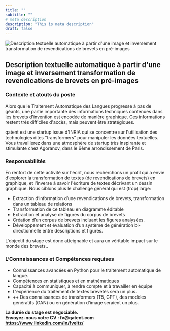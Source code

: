 ```yaml
---
title: ""
subtitle: ""
# meta description
description: "This is meta description"
draft: false
---
```


  <div class="">
        <img src="/images/markus-spiske-iar-afB0QQw-unsplash.jpg" alt="Description textuelle automatique à partir d'une image et inversement transformation de revendications de brevets en pré-images" class="img-fluid w-100 rounded mb-4">
        <h2 class="mb-4">Description textuelle automatique à partir d'une image et inversement transformation de revendications de brevets en pré-images

</h2>
        <div class="content">
<h3 id="contexte-et-atouts-du-poste">Contexte et atouts du poste</h3>
<p>Alors que le Traitement Automatique des Langues progresse à pas de géants, une partie importante des informations techniques contenues dans les brevets d'invention est encodée de manière graphique. Ces informations restent très difficiles d'accès, mais peuvent être stratégiques.

</p>
<p>qatent est une startup issue d'INRIA qui se concentre sur l'utilisation des technologies dites "transformers" pour manipuler les données textuelles. Vous travaillerez dans une atmosphère de startup très inspirante et stimulante chez Agoranov, dans le 6ème arrondissement de Paris.
</p>

<h3 id="principales-activités">Responsabilités</h3>
<p>En renfort de cette activité sur l'écrit, nous recherchons un profil qui a envie d'explorer la transformation de textes (de revendications de brevets) en graphique, et l'inverse à savoir l'écriture de textes décrivant un dessin graphique. Nous ciblons plus le challenge général qui est (trop) large:
</p>
<ul>
<li>Extraction d’information d’une revendications de brevets, transformation dans un tableau de relations

</li>
<li>Transformation de ce tableau en diagramme éditable

</li>
<li>Extraction et analyse de figures du corpus de brevets

</li>
<li>Création d’un corpus de brevets incluant les figures analysées.
</li>
<li>Développement et évaluation d’un système de génération bi-directionnelle entre descriptions et figures.
</li>
</ul>
<p>L'objectif du stage est donc atteignable et aura un véritable impact sur le monde des brevets..
</p>
<h3 id="lessentiel-pour-réussir">L&rsquo;Connaissances et Compétences requises 
</h3>

<ul>
<li>Connaissances avancées en Python pour le traitement automatique de langue.
</li>
<li>Compétences en statistiques et en mathématiques
</li>
<li>Capacité à communiquer, à rendre compte et à travailler en équipe
</li>
<li> L'expérience du traitement de textes brevetés sera un plus.
</li>
<li> ++ Des connaissances de transformers (T5, GPT), des modèles génératifs (GAN) ou en génération d’image seraient un plus.</li>
</ul>
<p><strong>La durée du stage est négociable.
<br/>
Envoyez-nous votre CV : fv@qatent.com
<br/>
<a href="https://www.linkedin.com/in/fveltz/" target="_blank">https://www.linkedin.com/in/fveltz/ </a>
</strong></p>
</div>   
<br/>
      </div>
